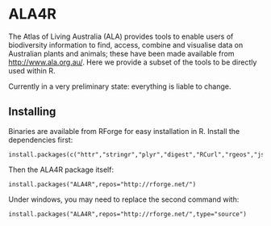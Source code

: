 # ALA4R

The Atlas of Living Australia (ALA) provides tools to enable users of biodiversity information to find, access, combine and visualise data on Australian plants and animals; these have been made available from http://www.ala.org.au/. Here we provide a subset of the tools to be directly used within R.

Currently in a very preliminary state: everything is liable to change.

## Installing

Binaries are available from RForge for easy installation in R. Install the dependencies first:

```{r}
install.packages(c("httr","stringr","plyr","digest","RCurl","rgeos","jsonlite","assertthat"))
```

Then the ALA4R package itself:

```{r}
install.packages("ALA4R",repos="http://rforge.net/")
```

Under windows, you may need to replace the second command with:

```{r}
install.packages("ALA4R",repos="http://rforge.net/",type="source")
```


